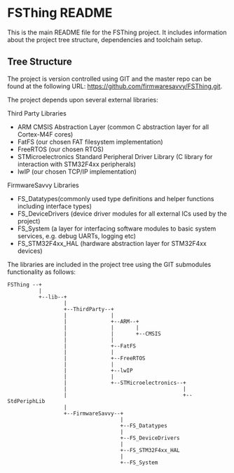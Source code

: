# FSThing README

This is the main README file for the FSThing project. It includes information about the project tree structure, dependencies and toolchain setup.


## Tree Structure

The project is version controlled using GIT and the master repo can be found at the following URL: https://github.com/firmwaresavvy/FSThing.git. 

The project depends upon several external libraries:

Third Party Libraries
* ARM CMSIS Abstraction Layer (common C abstraction layer for all Cortex-M4F cores)
* FatFS (our chosen FAT filesystem implementation)
* FreeRTOS (our chosen RTOS)
* STMicroelectronics Standard Peripheral Driver Library (C library for interaction with STM32F4xx peripherals)
* lwIP (our chosen TCP/IP implementation)

FirmwareSavvy Libraries
* FS_Datatypes(commonly used type definitions and helper functions including interface types)
* FS_DeviceDrivers (device driver modules for all external ICs used by the project)
* FS_System (a layer for interfacing software modules to basic system services, e.g. debug UARTs, logging etc)
* FS_STM32F4xx_HAL (hardware abstraction layer for STM32F4xx devices)

The libraries are included in the project tree using the GIT submodules functionality as follows:

    FSThing --+
              |
              +--lib--+
                      |
                      +--ThirdParty--+
                      |              |
                      |              +--ARM--+
                      |              |       |
                      |              |       +--CMSIS
                      |              |
                      |              +--FatFS
                      |              |  
                      |              +--FreeRTOS
                      |              |
                      |              +--lwIP
                      |              |
                      |              +--STMicroelectronics--+
                      |                                     |
                      |                                     +--StdPeriphLib
                      |
                      +--FirmwareSavvy--+
                                        |
                                        +--FS_Datatypes
                                        |
                                        +--FS_DeviceDrivers
                                        |
                                        +--FS_STM32F4xx_HAL
                                        |
                                        +--FS_System
